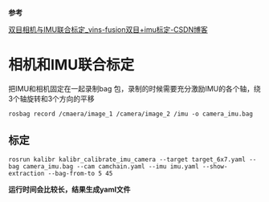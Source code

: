 **参考**

[双目相机与IMU联合标定_vins-fusion双目+imu标定-CSDN博客](https://blog.csdn.net/qq_34935373/article/details/122563824#t2)



# 相机和IMU联合标定
把IMU和相机固定在一起录制bag 包，录制的时候需要充分激励IMU的各个轴，绕3个轴旋转和3个方向的平移

```
rosbag record /cmaera/image_1 /camera/image_2 /imu -o camera_imu.bag
```



## 标定
```
rosrun kalibr kalibr_calibrate_imu_camera --target target_6x7.yaml --bag camera_imu.bag --cam camchain.yaml --imu imu.yaml --show-extraction --bag-from-to 5 45
```

**运行时间会比较长，结果生成yaml文件**

